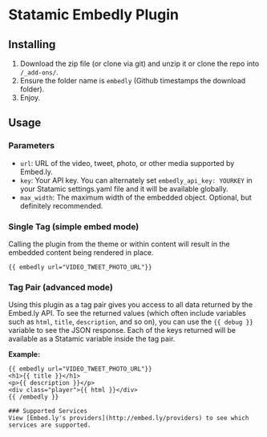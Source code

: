 Statamic Embedly Plugin
================================

## Installing
1. Download the zip file (or clone via git) and unzip it or clone the repo into `/_add-ons/`.
2. Ensure the folder name is `embedly` (Github timestamps the download folder).
3. Enjoy.

## Usage

### Parameters

- `url`: URL of the video, tweet, photo, or other media supported by Embed.ly.
- `key`: Your API key. You can alternately set `embedly_api_key: YOURKEY` in your Statamic settings.yaml file and it will be available globally.
- `max_width`: The maximum width of the embedded object. Optional, but definitely recommended.


### Single Tag (simple embed mode)

Calling the plugin from the theme or within content will result in the embedded content being rendered in place.

```
{{ embedly url="VIDEO_TWEET_PHOTO_URL"}}
```

### Tag Pair (advanced mode)

Using this plugin as a tag pair gives you access to all data returned by the Embed.ly API. To see the returned values (which often include variables such as `html`, `title`, `description`, and so on), you can use the `{{ debug }}` variable to see the JSON response. Each of the keys returned will be available as a Statamic variable inside the tag pair.

**Example:**

```
{{ embedly url="VIDEO_TWEET_PHOTO_URL"}}
<h1>{{ title }}</h1>
<p>{{ description }}</p>
<div class="player">{{ html }}</div>
{{ /embedly }}

### Supported Services
View [Embed.ly's providers](http://embed.ly/providers) to see which services are supported.